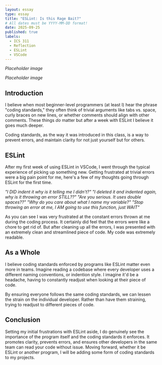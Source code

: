 ```yaml
---
layout: essay
type: essay
title: "ESLint: Is this Rage Bait?"
# All dates must be YYYY-MM-DD format!
date: 2025-09-25
published: true
labels:
  - ICS 311
  - Reflection
  - ESLint
  - VSCode
---
```


*Placeholder image*



*Placeholder image*

## Introduction

I believe when most beginner-level programmers (at least I) hear the phrase "coding standards," they often think of trivial arguments like tabs vs. space, curly braces on new lines, or whether comments should align with other comments. These things *do* matter but after a week with ESLint I believe it goes much deeper.

Coding standards, as the way it was introduced in this class, is a way to prevent errors, and maintain clarity for not just yourself but for others.

## ESLint

After my first week of using ESLint in VSCode, I went through the typical experience of picking up something new. Getting frustrated at trivial errors were a big pain point for me, here's a few of my thoughts going through ESLint for the first time.

*"I DID indent it why is it telling me I didn't?"*
*"I deleted it and indented again, why is it throwing an error STILL??"*
*"Are you serious. It uses double spaces??"*
*"Why do you care about what I name my variable?"*
*"Stop throwing an error at me, I AM going to use this function, just WAIT"*

As you can see I was very frustrated at the constant errors thrown at me during the coding process. It certainly did feel that the errors were like a chore to get rid of. But after cleaning up all the errors, I was presented with an extremely clean and streamlined piece of code. My code was extremely readable.

## As a Whole

I believe coding standards enforced by programs like ESLint matter even more in teams. Imagine reading a codebase where every developer uses a different naming conventions, or indention style. I imagine it'd be a headache, having to constantly readjust when looking at their piece of code.

By ensuring everyone follows the same coding standards, we can lessen the strain on the individual developer. Rather than have them straining, trying to readjust to different pieces of code.

## Conclusion

Setting my initial frustrations with ESLint aside, I do genuinely see the importance of the program itself and the coding standards it enforces. It promotes clarity, prevents errors, and ensures other developers in the same team can read your code without issue. Moving forward, whether it be ESLint or another program, I will be adding some form of coding standards to my projects.